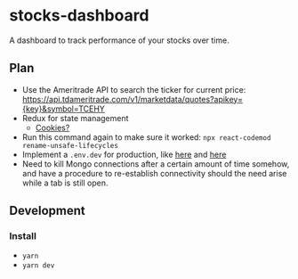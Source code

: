 # stocks-dashboard
A dashboard to track performance of your stocks over time.

## Plan
- Use the Ameritrade API to search the ticker for current price:
	https://api.tdameritrade.com/v1/marketdata/quotes?apikey={key}&symbol=TCEHY
- Redux for state management
	- [Cookies?](https://medium.com/@bhavikbamania/a-beginner-guide-for-redux-with-next-js-4d018e1342b2)
- Run this command again to make sure it worked: `npx react-codemod rename-unsafe-lifecycles`
- Implement a `.env.dev` for production, like [here](https://nextjs.org/docs/basic-features/environment-variables)
and [here](https://blog.logrocket.com/using-authentication-in-next-js/)
- Need to kill Mongo connections after a certain amount of time somehow, and have a
procedure to re-establish connectivity should the need arise while a tab is still open.

## Development
### Install
- `yarn`
- `yarn dev`
